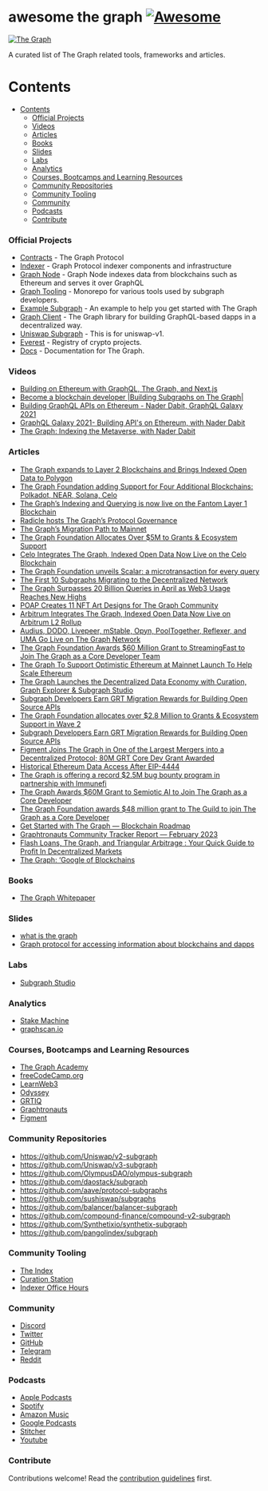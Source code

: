 # awesome the graph [![Awesome](https://awesome.re/badge.svg)](https://awesome.re)

<a href="https://thegraph.com/en/">
    <img src="https://branditechture.agency/brand-logos/wp-content/uploads/wpdm-cache/The-Graph-900x0.png"
         alt="The Graph" title="The Graph" />
</a></br>

A curated list of The Graph related tools, frameworks and articles.

# Contents

- [Contents](#contents)
    - [Official Projects](#official-projects)
    - [Videos](#videos)
    - [Articles](#articles)
    - [Books](#books)
    - [Slides](#slides)
    - [Labs](#labs)
    - [Analytics](#analytics)
    - [Courses, Bootcamps and Learning Resources](#courses-bootcamps-and-learning-resources)
    - [Community Repositories](#community-repositories)
    - [Community Tooling](#community-tooling)
    - [Community](#community)
    - [Podcasts](#podcasts)
    - [Contribute](#contribute)

### Official Projects

- [Contracts](https://github.com/graphprotocol/contracts) - The Graph Protocol
- [Indexer](https://github.com/graphprotocol/indexer) - Graph Protocol indexer components and infrastructure
- [Graph Node](https://github.com/graphprotocol/graph-node) - Graph Node indexes data from blockchains such as Ethereum and serves it over GraphQL
- [Graph Tooling](https://github.com/graphprotocol/graph-tooling) - Monorepo for various tools used by subgraph developers.
- [Example Subgraph](https://github.com/graphprotocol/example-subgraph) - An example to help you get started with The Graph
- [Graph Client](https://github.com/graphprotocol/graph-client) - The Graph library for building GraphQL-based dapps in a decentralized way.
- [Uniswap Subgraph](https://github.com/graphprotocol/uniswap-subgraph) - This is for uniswap-v1.
- [Everest](https://github.com/graphprotocol/everest) - Registry of crypto projects.
- [Docs](https://github.com/graphprotocol/docs) - Documentation for The Graph.

### Videos

- [Building on Ethereum with GraphQL, The Graph, and Next.js](https://www.youtube.com/watch?v=JpOLhkmtOak)
- [Become a blockchain developer |Building Subgraphs on The Graph|](https://www.youtube.com/watch?v=iFl1boD1VgE)
- [Building GraphQL APIs on Ethereum - Nader Dabit, GraphQL Galaxy 2021](https://www.youtube.com/watch?v=9nGKJIQeLPgI)
- [GraphQL Galaxy 2021- Building API's on Ethereum, with Nader Dabit](https://www.youtube.com/watch?v=7TMdcQVVArU)
- [The Graph: Indexing the Metaverse, with Nader Dabit](https://www.youtube.com/watch?v=8Qdk1fu1MNs)

### Articles

- [The Graph expands to Layer 2 Blockchains and Brings Indexed Open Data to Polygon
](https://medium.com/graphprotocol/the-graph-expands-to-layer-2-blockchains-and-brings-indexed-open-data-to-polygon-b62528a3bc00)
- [The Graph Foundation adding Support for Four Additional Blockchains: Polkadot, NEAR, Solana, Celo
](https://medium.com/graphprotocol/the-graph-foundation-adding-support-for-four-additional-blockchains-polkadot-near-solana-celo-f333a182036b)
- [The Graph’s Indexing and Querying is now live on the Fantom Layer 1 Blockchain
](https://medium.com/graphprotocol/the-graphs-indexing-and-querying-is-now-live-on-the-fantom-layer-1-blockchain-a25d3eea79bd)
- [Radicle hosts The Graph’s Protocol Governance
](https://medium.com/graphprotocol/radicle-hosts-the-graphs-protocol-governance-464b00eab2a7)
- [The Graph’s Migration Path to Mainnet
](https://medium.com/graphprotocol/the-graphs-migration-path-to-mainnet-bf983d8020ea)
- [The Graph Foundation Allocates Over $5M to Grants & Ecosystem Support
](https://medium.com/graphprotocol/the-graph-foundation-allocates-over-5m-to-grants-ecosystem-support-f703e00da2b6)
- [Celo Integrates The Graph, Indexed Open Data Now Live on the Celo Blockchain
](https://medium.com/graphprotocol/celo-integrates-the-graph-indexed-open-data-now-live-on-the-celo-blockchain-755b3539cedb)
- [The Graph Foundation unveils Scalar: a microtransaction for every query
](https://medium.com/graphprotocol/the-graph-foundation-unveils-scalar-a-microtransaction-for-every-query-c6f2aa2c2f2)
- [The First 10 Subgraphs Migrating to the Decentralized Network
](https://medium.com/graphprotocol/the-first-10-subgraphs-migrating-to-the-decentralized-network-54e528c87f38)
- [The Graph Surpasses 20 Billion Queries in April as Web3 Usage Reaches New Highs
](https://medium.com/graphprotocol/the-graph-surpasses-20-billion-queries-in-april-as-web3-usage-reaches-new-highs-1584fc86c176)
- [POAP Creates 11 NFT Art Designs for The Graph Community
](https://medium.com/graphprotocol/poap-creates-11-nft-art-designs-for-the-graph-community-1ce2042ea487)
- [Arbitrum Integrates The Graph, Indexed Open Data Now Live on Arbitrum L2 Rollup](https://medium.com/graphprotocol/arbitrum-integrates-the-graph-indexed-open-data-now-live-on-arbitrum-l2-rollup-2035bf144e60)
- [Audius, DODO, Livepeer, mStable, Opyn, PoolTogether, Reflexer, and UMA Go Live on The Graph Network](https://medium.com/graphprotocol/audius-dodo-livepeer-mstable-opyn-pooltogether-reflexer-and-uma-go-live-on-the-graph-network-d20e1f469cce)
- [The Graph Foundation Awards $60 Million Grant to StreamingFast to Join The Graph as a Core Developer Team](https://medium.com/graphprotocol/the-graph-foundation-awards-60-million-grant-to-streamingfast-to-join-the-graph-as-a-core-658661cbca03)
- [The Graph To Support Optimistic Ethereum at Mainnet Launch To Help Scale Ethereum
](https://medium.com/graphprotocol/the-graph-to-support-optimistic-ethereum-at-mainnet-launch-to-help-scale-ethereum-b3f09e877cca)
- [The Graph Launches the Decentralized Data Economy with Curation, Graph Explorer & Subgraph Studio](https://medium.com/graphprotocol/the-graph-launches-the-decentralized-data-economy-with-curation-graph-explorer-subgraph-studio-821611a39598)
- [Subgraph Developers Earn GRT Migration Rewards for Building Open Source APIs](https://medium.com/graphprotocol/subgraph-developers-earn-grt-migration-rewards-for-building-open-source-apis-2355ef352661)
- [The Graph Foundation allocates over $2.8 Million to Grants & Ecosystem Support in Wave 2](https://medium.com/graphprotocol/the-graph-foundation-allocates-over-2-8-million-to-grants-ecosystem-support-in-wave-2-ea9fc97f2ff4)
- [Subgraph Developers Earn GRT Migration Rewards for Building Open Source APIs](https://medium.com/graphprotocol/subgraph-developers-earn-grt-migration-rewards-for-building-open-source-apis-2355ef352661)
- [Figment Joins The Graph in One of the Largest Mergers into a Decentralized Protocol; 80M GRT Core Dev Grant Awarded](https://medium.com/graphprotocol/figment-joins-the-graph-in-one-of-the-largest-mergers-into-a-decentralized-protocol-80m-grt-core-9f130a156287)
- [Historical Ethereum Data Access After EIP-4444](https://medium.com/graphprotocol/historical-ethereum-data-access-after-eip-4444-a6b5b6599652)
- [The Graph is offering a record $2.5M bug bounty program in partnership with Immunefi](https://medium.com/graphprotocol/the-graph-is-offering-a-record-2-5m-bug-bounty-program-in-partnership-with-immunefi-eda50eb59f6c)
- [The Graph Awards $60M Grant to Semiotic AI to Join The Graph as a Core Developer](https://medium.com/graphprotocol/the-graph-awards-60m-grant-to-semiotic-ai-to-join-the-graph-as-a-core-developer-2d6e9c88ab7)
- [The Graph Foundation awards $48 million grant to The Guild to join The Graph as a Core Developer](https://medium.com/graphprotocol/the-graph-foundation-awards-48-million-grant-to-the-guild-to-join-the-graph-as-a-core-developer-d191e3153504)
- [Get Started with The Graph — Blockchain Roadmap](https://medium.com/coinmonks/the-graph-blockchain-roadmap-b114201458e9)
- [Graphtronauts Community Tracker Report — February 2023](https://blog.graphtronauts.com/graphtronauts-community-tracker-report-february-2023-bbf88d567627)
- [Flash Loans, The Graph, and Triangular Arbitrage : Your Quick Guide to Profit In Decentralized Markets
](https://medium.com/@bgskinner3/flash-loans-the-graph-and-triangular-arbitrage-your-quick-guide-to-profit-in-decentralized-2e1c03aec82)
- [The Graph: ‘Google of Blockchains](https://medium.com/coinmonks/the-graph-the-google-of-blockchains-56a753b605bd)

### Books

- [The Graph Whitepaper](https://github.com/graphprotocol/research/blob/master/papers/whitepaper/the-graph-whitepaper.pdf)

### Slides

- [what is the graph](https://www.slideshare.net/danishshah40/what-is-the-graph)
- [Graph protocol for accessing information about blockchains and dapps](https://www.slideshare.net/Leybzon/graph-protocol-for-accessing-information-about-blockchains-and-d-apps)

### Labs

- [Subgraph Studio](https://thegraph.com/studio/)

### Analytics

- [Stake Machine](https://thegraph.stake-machine.com/?orgId=1&refresh=5m)
- [graphscan.io](https://graphscan.io/#indexers)

### Courses, Bootcamps and Learning Resources

- [The Graph Academy](https://thegraph.academy/course/subgraph-developer-course/)
- [freeCodeCamp.org](https://www.youtube.com/watch?v=cQx6ig3mp1U)
- [LearnWeb3](https://learnweb3.io/)
- [Odyssey](https://www.odysseydao.com/)
- [GRTIQ](https://www.grtiq.com/)
- [Graphtronauts](http://graphtronauts.com/)
- [Figment](https://learn.figment.io/protocols/thegraph)

### Community Repositories

- https://github.com/Uniswap/v2-subgraph
- https://github.com/Uniswap/v3-subgraph
- https://github.com/OlympusDAO/olympus-subgraph
- https://github.com/daostack/subgraph
- https://github.com/aave/protocol-subgraphs
- https://github.com/sushiswap/subgraphs
- https://github.com/balancer/balancer-subgraph
- https://github.com/compound-finance/compound-v2-subgraph
- https://github.com/Synthetixio/synthetix-subgraph
- https://github.com/pangolindex/subgraph

### Community Tooling

- [The Index](https://www.podpage.com/the-index-podcast/episodes/?page=2)
- [Curation Station](https://t.me/+y1VTNatyPq8wN2Ix)
- [Indexer Office Hours](https://forum.thegraph.com/t/indexer-office-hours/1270)

### Community

- [Discord](https://discord.com/invite/vtvv7FP)
- [Twitter](https://twitter.com/projectcalico)
- [GitHub](https://twitter.com/graphprotocol)
- [Telegram](https://t.me/graphprotocol)
- [Reddit](https://www.reddit.com/r/thegraph)

### Podcasts

- [Apple Podcasts](https://podcasts.apple.com/us/podcast/grtiq-podcast/id1559587482)
- [Spotify](https://open.spotify.com/show/1RrZvU2JYL5u65KYlI2zCP)
- [Amazon Music](https://www.amazon.com/item_name/dp/B08K58DQ31/ref=sr_1_1?dchild=1&keywords=grtiq&qid=1617974588&sr=8-1)
- [Google Podcasts](https://podcasts.google.com/feed/aHR0cHM6Ly9mZWVkcy5idXp6c3Byb3V0LmNvbS8xNzMzMDA0LnJzcw==)
- [Stitcher](https://www.stitcher.com/show/grtiq-podcast)
- [Youtube](https://www.youtube.com/channel/UCxhFN47AlCDx1Qoaw1oSQ5A)

### Contribute
Contributions welcome! Read the [contribution guidelines](contributing.md) first.

